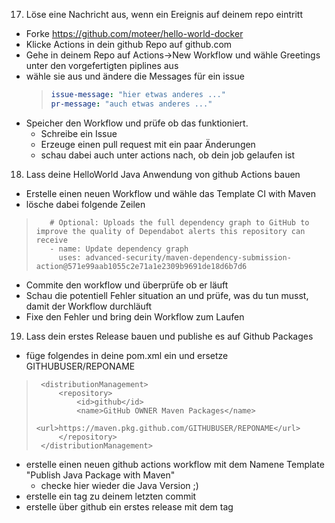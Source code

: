 17. Löse eine Nachricht aus, wenn ein Ereignis auf deinem repo eintritt

- Forke https://github.com/moteer/hello-world-docker
- Klicke Actions in dein github Repo auf github.com
- Gehe in deinem Repo auf Actions->New Workflow und wähle Greetings unter den vorgefertigten piplines aus
- wähle sie aus und ändere die Messages für ein issue
  >```yaml
  >issue-message: "hier etwas anderes ..."
  >pr-message: "auch etwas anderes ..."
  >```
- Speicher den Workflow und prüfe ob das funktioniert.
  - Schreibe ein Issue
  - Erzeuge einen pull request mit ein paar Änderungen
  - schau dabei auch unter actions nach, ob dein job gelaufen ist

18. Lass deine HelloWorld Java Anwendung von github Actions bauen 

  - Erstelle einen neuen Workflow und wähle das Template CI with Maven
  - lösche dabei folgende Zeilen
  >```console
>    # Optional: Uploads the full dependency graph to GitHub to improve the quality of Dependabot alerts this repository can receive
>    - name: Update dependency graph
>      uses: advanced-security/maven-dependency-submission-action@571e99aab1055c2e71a1e2309b9691de18d6b7d6
>```
  - Commite den workflow und überprüfe ob er läuft
  - Schau die potentiell Fehler situation an und prüfe, was du tun musst, damit der Workflow durchläuft
  - Fixe den Fehler und bring dein Workflow zum Laufen
  
19. Lass dein erstes Release bauen und publishe es auf Github Packages
  - füge folgendes in deine pom.xml ein und ersetze GITHUBUSER/REPONAME
  >```console
  >  <distributionManagement>
  >      <repository>
  >          <id>github</id>
  >          <name>GitHub OWNER Maven Packages</name>
  >          <url>https://maven.pkg.github.com/GITHUBUSER/REPONAME</url>
  >      </repository>
  >  </distributionManagement> 
  - erstelle einen neuen github actions workflow mit dem Namene Template "Publish Java Package with Maven"
    - checke hier wieder die Java Version ;)
  - erstelle ein tag zu deinem letzten commit
  - erstelle über github ein erstes release mit dem tag 